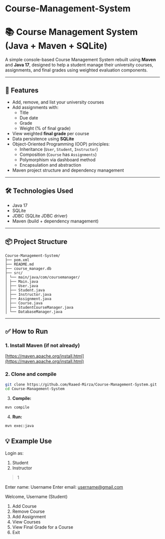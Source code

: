 ﻿# Course-Management-System
 
# 📚 Course Management System (Java + Maven + SQLite)

A simple console-based Course Management System rebuilt using **Maven** and **Java 17**, designed to help a student manage their university courses, assignments, and final grades using weighted evaluation components.

---

## 🚀 Features

- Add, remove, and list your university courses
- Add assignments with:
  - Title
  - Due date
  - Grade
  - Weight (% of final grade)
- View weighted **final grade** per course
- Data persistence using **SQLite**
- Object-Oriented Programming (OOP) principles:
  - Inheritance (`User`, `Student`, `Instructor`)
  - Composition (`Course` has `Assignments`)
  - Polymorphism via dashboard method
  - Encapsulation and abstraction
- Maven project structure and dependency management

---

## 🛠 Technologies Used

- Java 17
- SQLite
- JDBC (SQLite JDBC driver)
- Maven (build + dependency management)

---

## 📦 Project Structure
```
Course-Management-System/
├── pom.xml
├── README.md
├── course_manager.db
├── src/
│ └── main/java/com/coursemanager/
│ ├── Main.java
│ ├── User.java
│ ├── Student.java
│ ├── Instructor.java
│ ├── Assignment.java
│ ├── Course.java
│ ├── StudentCourseManager.java
│ └── DatabaseManager.java
```
---

## ✅ How to Run

### 1. Install Maven (if not already)
[https://maven.apache.org/install.html](https://maven.apache.org/install.html)

### 2. Clone and compile
```bash
git clone https://github.com/Raaed-Mirza/Course-Management-System.git
cd Course-Management-System
```

3. **Compile:**
```bash
mvn compile
```

4. **Run:**
```bash
mvn exec:java
```

## 💡 Example Use
Login as:
1. Student
2. Instructor
> 1

Enter name: Username
Enter email: username@gmail.com

Welcome, Username (Student)

1. Add Course
2. Remove Course
3. Add Assignment
4. View Courses
5. View Final Grade for a Course
6. Exit
